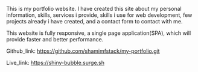 This is my portfolio website. I have created this site about my personal information, skills, services i provide, skills i use for web development, few projects already i have created, and a contact form to contact with me.

This website is fully responsive, a single page application(SPA), which will provide faster and better performance.

Github_link: https://github.com/shamimfstack/my-portfolio.git

Live_link: https://shiny-bubble.surge.sh



